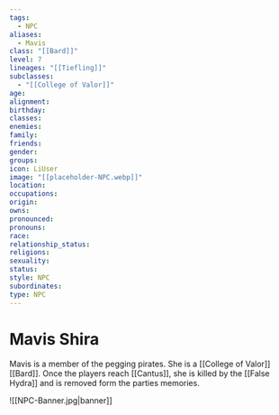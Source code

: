 ```yaml
---
tags:
  - NPC
aliases:
  - Mavis
class: "[[Bard]]"
level: 7
lineages: "[[Tiefling]]"
subclasses:
  - "[[College of Valor]]"
age: 
alignment: 
birthday: 
classes: 
enemies: 
family: 
friends: 
gender: 
groups: 
icon: LiUser
image: "[[placeholder-NPC.webp]]"
location: 
occupations: 
origin: 
owns: 
pronounced: 
pronouns: 
race: 
relationship_status: 
religions: 
sexuality: 
status: 
style: NPC
subordinates: 
type: NPC
---
```


# Mavis Shira

Mavis is a member of the pegging pirates. She is a [[College of Valor]] [[Bard]]. Once the players reach [[Cantus]], she is killed by the [[False Hydra]] and is removed form the parties memories.

![[NPC-Banner.jpg|banner]]
